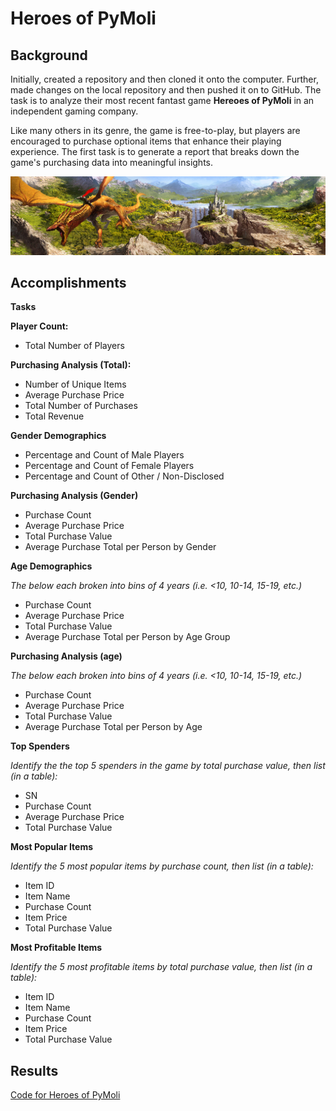 # Heroes of PyMoli

## Background

Initially, created a repository and then cloned it onto the computer. Further, made changes on the local repository and then pushed it on to GitHub. The task is to analyze their most recent fantast game **Hereoes of PyMoli** in an independent gaming company. 

Like many others in its genre, the game is free-to-play, but players are encouraged to purchase optional items that enhance their playing experience. The first task is to generate a report that breaks down the game's purchasing data into meaningful insights.

![Heroes of PyMoli](/images/heroespymoli.jpg)

## Accomplishments

**Tasks**

**Player Count:** 
* Total Number of Players

**Purchasing Analysis (Total):**  
* Number of Unique Items
* Average Purchase Price
* Total Number of Purchases
* Total Revenue

**Gender Demographics**
* Percentage and Count of Male Players
* Percentage and Count of Female Players
* Percentage and Count of Other / Non-Disclosed

**Purchasing Analysis (Gender)**
* Purchase Count
* Average Purchase Price
* Total Purchase Value
* Average Purchase Total per Person by Gender

**Age Demographics**

*The below each broken into bins of 4 years (i.e. <10, 10-14, 15-19, etc.)*
* Purchase Count
* Average Purchase Price
* Total Purchase Value
* Average Purchase Total per Person by Age Group

**Purchasing Analysis (age)**

*The below each broken into bins of 4 years (i.e. <10, 10-14, 15-19, etc.)*
* Purchase Count
* Average Purchase Price
* Total Purchase Value
* Average Purchase Total per Person by Age

**Top Spenders**

*Identify the the top 5 spenders in the game by total purchase value, then list (in a table):*
* SN
* Purchase Count
* Average Purchase Price
* Total Purchase Value

**Most Popular Items**

*Identify the 5 most popular items by purchase count, then list (in a table):*
* Item ID
* Item Name
* Purchase Count
* Item Price
* Total Purchase Value

**Most Profitable Items**

*Identify the 5 most profitable items by total purchase value, then list (in a table):*
* Item ID
* Item Name
* Purchase Count
* Item Price
* Total Purchase Value

## Results

[Code for Heroes of PyMoli](HeroesofPymoli/HeroesOfPymoli_starter.ipynb)


